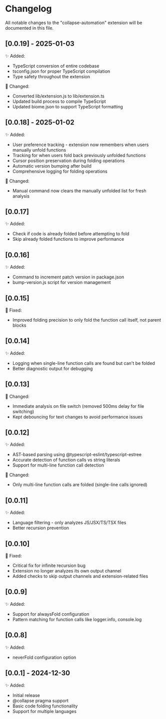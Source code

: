 # Changelog

All notable changes to the "collapse-automation" extension will be documented in this file.

## [0.0.19] - 2025-01-03

✨ Added:

- TypeScript conversion of entire codebase
- tsconfig.json for proper TypeScript compilation
- Type safety throughout the extension

🔄 Changed:

- Converted lib/extension.js to lib/extension.ts
- Updated build process to compile TypeScript
- Updated biome.json to support TypeScript formatting

## [0.0.18] - 2025-01-02

✨ Added:

- User preference tracking - extension now remembers when users manually unfold functions
- Tracking for when users fold back previously unfolded functions
- Cursor position preservation during folding operations
- Automatic version bumping after build
- Comprehensive logging for folding operations

🔄 Changed:

- Manual command now clears the manually unfolded list for fresh analysis

## [0.0.17]

✨ Added:

- Check if code is already folded before attempting to fold
- Skip already folded functions to improve performance

## [0.0.16]

✨ Added:

- Command to increment patch version in package.json
- bump-version.js script for version management

## [0.0.15]

🐛 Fixed:

- Improved folding precision to only fold the function call itself, not parent blocks

## [0.0.14]

✨ Added:

- Logging when single-line function calls are found but can't be folded
- Better diagnostic output for debugging

## [0.0.13]

🔄 Changed:

- Immediate analysis on file switch (removed 500ms delay for file switching)
- Kept debouncing for text changes to avoid performance issues

## [0.0.12]

✨ Added:

- AST-based parsing using @typescript-eslint/typescript-estree
- Accurate detection of function calls vs string literals
- Support for multi-line function call detection

🔄 Changed:

- Only multi-line function calls are folded (single-line calls ignored)

## [0.0.11]

✨ Added:

- Language filtering - only analyzes JS/JSX/TS/TSX files
- Better recursion prevention

## [0.0.10]

🐛 Fixed:

- Critical fix for infinite recursion bug
- Extension no longer analyzes its own output channel
- Added checks to skip output channels and extension-related files

## [0.0.9]

✨ Added:

- Support for alwaysFold configuration
- Pattern matching for function calls like logger.info, console.log

## [0.0.8]

✨ Added:

- neverFold configuration option

## [0.0.1] - 2024-12-30

✨ Added:

- Initial release
- @collapse pragma support
- Basic code folding functionality
- Support for multiple languages
